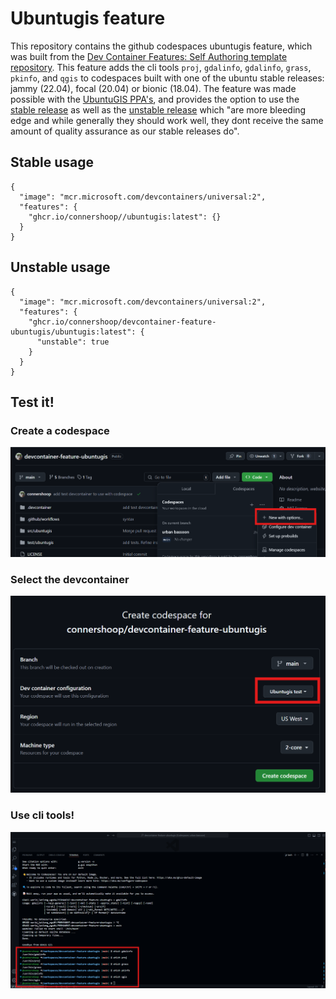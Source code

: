 # Ubuntugis feature
This repository contains the github codespaces ubuntugis feature, which was built from the [Dev Container Features: Self Authoring template repository](https://github.com/devcontainers/feature-starter).  This feature adds the cli tools `proj`, `gdalinfo`, `gdalinfo`, `grass`, `pkinfo`, and `qgis` to codespaces built with one of the ubuntu stable releases: jammy (22.04), focal (20.04) or bionic (18.04). The feature was made possible with the [UbuntuGIS PPA's](https://wiki.ubuntu.com/UbuntuGIS), and provides the option to use the [stable release](https://launchpad.net/~ubuntugis/+archive/ubuntu/ppa) as well as the [unstable release](https://launchpad.net/~ubuntugis/+archive/ubuntugis-unstable) which "are more bleeding edge and while generally they should work well, they dont receive the same amount of quality assurance as our stable releases do".

## Stable usage
```jsonc
{
  "image": "mcr.microsoft.com/devcontainers/universal:2",
  "features": {
    "ghcr.io/connershoop//ubuntugis:latest": {}
  }
}
```

## Unstable usage
```jsonc
{
  "image": "mcr.microsoft.com/devcontainers/universal:2",
  "features": {
    "ghcr.io/connershoop/devcontainer-feature-ubuntugis/ubuntugis:latest": {
      "unstable": true
    }
  }
}
```

## Test it!
### Create a codespace
![alt text](assets/image.png)
### Select the devcontainer
![alt text](assets/image2.png)
### Use cli tools!
![alt text](assets/image3.png)